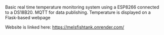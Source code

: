 Basic real time temperature monitoring system using a ESP8266 connected to a DS18B20. MQTT for data publishing. Temperature is displayed on a Flask-based webpage

Website is linked here: https://melsfishtank.onrender.com/
